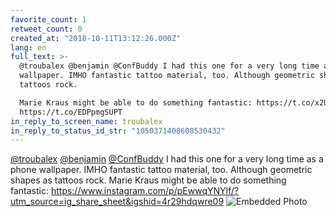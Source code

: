 ```yaml
---
favorite_count: 1
retweet_count: 0
created_at: "2018-10-11T13:12:26.000Z"
lang: en
full_text: >-
  @troubalex @benjamin @ConfBuddy I had this one for a very long time as a phone
  wallpaper. IMHO fantastic tattoo material, too. Although geometric shapes as
  tattoos rock.

  Marie Kraus might be able to do something fantastic: https://t.co/x2UtUO8Wzc
  https://t.co/EDPpmgSUPT
in_reply_to_screen_name: troubalex
in_reply_to_status_id_str: "1050371408608530432"
---
```


[@troubalex](https://twitter.com/troubalex)
[@benjamin](https://twitter.com/benjamin)
[@ConfBuddy](https://twitter.com/ConfBuddy) I had this one for a very long time
as a phone wallpaper. IMHO fantastic tattoo material, too. Although geometric
shapes as tattoos rock. Marie Kraus might be able to do something fantastic:
<https://www.instagram.com/p/pEwwqYNYlf/?utm_source=ig_share_sheet&igshid=4r29hdqwre09>
![Embedded Photo](https://twitter-media-coderbyheart.s3.eu-north-1.amazonaws.com/1050373561569988609-DpOsKXkX4AAYw2p.jpg)
